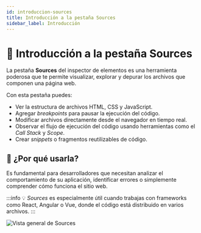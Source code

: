 ```yaml
---
id: introduccion-sources
title: Introducción a la pestaña Sources
sidebar_label: Introducción
---
```


# 🧩 Introducción a la pestaña Sources

La pestaña **Sources** del inspector de elementos es una herramienta poderosa que te permite visualizar, explorar y depurar los archivos que componen una página web.

Con esta pestaña puedes:

- Ver la estructura de archivos HTML, CSS y JavaScript.
- Agregar *breakpoints* para pausar la ejecución del código.
- Modificar archivos directamente desde el navegador en tiempo real.
- Observar el flujo de ejecución del código usando herramientas como el *Call Stack* y *Scope*.
- Crear *snippets* o fragmentos reutilizables de código.

## 🧠 ¿Por qué usarla?

Es fundamental para desarrolladores que necesitan analizar el comportamiento de su aplicación, identificar errores o simplemente comprender cómo funciona el sitio web.

:::info
💡 *Sources* es especialmente útil cuando trabajas con frameworks como React, Angular o Vue, donde el código está distribuido en varios archivos.
:::

![Vista general de Sources](/img/sources-overview.png)

